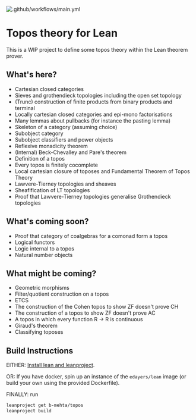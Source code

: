 ![.github/workflows/main.yml](https://github.com/b-mehta/topos/workflows/.github/workflows/main.yml/badge.svg)

# Topos theory for Lean

This is a WIP project to define some topos theory within the Lean theorem prover.

## What's here?
- Cartesian closed categories
- Sieves and grothendieck topologies including the open set topology
- (Trunc) construction of finite products from binary products and terminal
- Locally cartesian closed categories and epi-mono factorisations
- Many lemmas about pullbacks (for instance the pasting lemma)
- Skeleton of a category (assuming choice)
- Subobject category
- Subobject classifiers and power objects
- Reflexive monadicity theorem
- (Internal) Beck-Chevalley and Pare's theorem
- Definition of a topos
- Every topos is finitely cocomplete
- Local cartesian closure of toposes and Fundamental Theorem of Topos Theory
- Lawvere-Tierney topologies and sheaves
- Sheafification of LT topologies
- Proof that Lawvere-Tierney topologies generalise Grothendieck topologies

## What's coming soon?
- Proof that category of coalgebras for a comonad form a topos
- Logical functors
- Logic internal to a topos
- Natural number objects

## What might be coming?
- Geometric morphisms
- Filter/quotient construction on a topos
- ETCS
- The construction of the Cohen topos to show ZF doesn't prove CH
- The construction of a topos to show ZF doesn't prove AC
- A topos in which every function R -> R is continuous
- Giraud's theorem
- Classifying toposes

## Build Instructions

EITHER:
[Install lean and leanproject](https://leanprover-community.github.io/get_started.html#regular-install).

OR:
If you have docker, spin up an instance of the `edayers/lean` image (or build your own using the provided Dockerfile).

FINALLY:
run
``` sh
leanproject get b-mehta/topos
leanproject build
```
